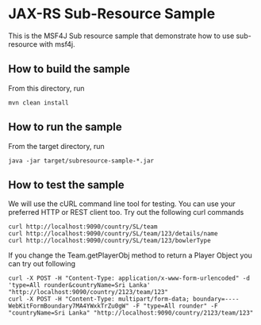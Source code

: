 # JAX-RS Sub-Resource Sample

This is the MSF4J Sub resource sample that demonstrate how to use sub-resource with msf4j.

## How to build the sample

From this directory, run

```
mvn clean install
```

## How to run the sample

From the target directory, run
```
java -jar target/subresource-sample-*.jar
```

## How to test the sample

We will use the cURL command line tool for testing. You can use your preferred HTTP or REST client too.
Try out the following curl commands

```
curl http://localhost:9090/country/SL/team
curl http://localhost:9090/country/SL/team/123/details/name
curl http://localhost:9090/country/SL/team/123/bowlerType
```

If you change the Team.getPlayerObj method to return a Player Object you can try out following 
```
curl -X POST -H "Content-Type: application/x-www-form-urlencoded" -d 'type=All rounder&countryName=Sri Lanka' "http://localhost:9090/country/2123/team/123"
curl -X POST -H "Content-Type: multipart/form-data; boundary=----WebKitFormBoundary7MA4YWxkTrZu0gW" -F "type=All rounder" -F "countryName=Sri Lanka" "http://localhost:9090/country/2123/team/123"
```

